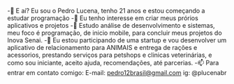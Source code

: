 -👋 E aí? Eu sou o Pedro Lucena, tenho 21 anos e estou começando a estudar programação
-👀 Eu tenho interesse em criar meus prórios aplicativos e projetos
-🌱 Estudo análise de desenvolvimento e sistemas, meu foco é programação, de inicio mobile, para concluir meus projetos do Inova Senai.
-💞️ Eu estou participando de uma startup e vou desenvolver um aplicativo de relacionamento para ANIMAIS e entrega de rações e acessorios, prestando serviços para petshops e clinicas veterinárias, e como sou iniciante, aceito ajuda, recomendações, até parcerias.
-📫 Para entrar em contato comigo:
E-mail: pedro12brasil@gmail.com 
ig: @plucenabr
